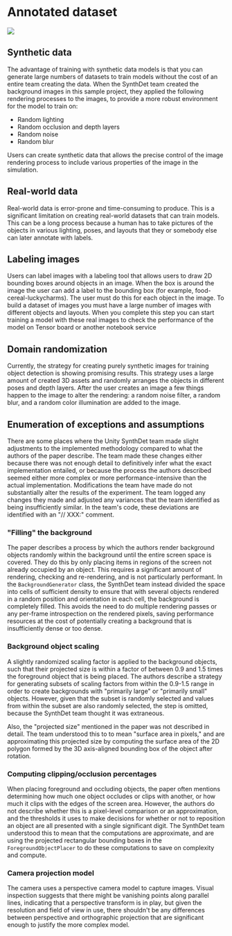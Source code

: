 # Annotated dataset 

<img src="images/annotatedPicture.png" align="middle"/>

<!--## Real World Annotated Dataset 
You can download and explore a public annotated dataset, hosted in [Google Cloud Storage](https://storage.cloud.google.com/thea-dev/data/groceries/v1.zip?authuser=0).

<img src="images/realImage.png" align="middle"/>-->

## Synthetic data
The advantage of training with synthetic data models is that you can generate large numbers of datasets to train models without the cost of an entire team creating the data. When the SynthDet team created the background images in this sample project, they applied the following rendering processes to the images, to provide a more robust environment for the model to train on: 

- Random lighting
- Random occlusion and depth layers
- Random noise
- Random blur 

Users can create synthetic data that allows the precise control of the image rendering process to include various properties of the image in the simulation.

## Real-world data
Real-world data is error-prone and time-consuming to produce. This is a significant limitation on creating real-world datasets that can train models. This can be a long process because a human has to take pictures of the objects in various lighting, poses, and layouts that they or somebody else can later annotate with labels.

## Labeling images
Users can label images with a labeling tool that allows users to draw 2D bounding boxes around objects in an image. When the box is around the image the user can  add a label to the bounding box (for example, food-cereal-luckycharms). The user must do this for each object in the image. To build a dataset of images you must have a large number of images with different objects and layouts. When you complete this step you can start training a model with these real images to check the performance of the model on Tensor board or another notebook service

## Domain randomization 
Currently, the strategy for creating purely synthetic images for training object detection is showing promising results. This strategy uses a large amount of created 3D assets and randomly arranges the objects in different poses and depth layers. After the user creates an image a few things happen to the image to alter the rendering: a random noise filter, a random blur, and a random color illumination are added to the image. 

## Enumeration of exceptions and assumptions
There are some places where the Unity SynthDet team made slight adjustments to the implemented methodology compared to what the authors of the paper describe. The team made these changes either because there was not enough detail to definitively infer what the exact implementation entailed, or because the process the authors described seemed either more complex or more performance-intensive than the actual implementation. Modifications the team have made do not substantially alter the results of the experiment. The team logged any changes they made and adjusted any variances that the team identified as being insufficiently similar. In the team's code, these deviations are identified with an "// XXX:" comment. 

### "Filling" the background
The paper describes a process by which the authors render background objects randomly within the background until the entire screen space is covered. They do this by only placing items in regions of the screen not already occupied by an object.  This requires a significant amount of rendering, checking and re-rendering, and is not particularly performant. In the `BackgroundGenerator` class, the SynthDet team instead divided the space into cells of sufficient density to ensure that with several objects rendered in a random position and orientation in each cell, the background is completely filled. This avoids the need to do multiple rendering passes or any per-frame introspection on the rendered pixels, saving performance resources at the cost of potentially creating a background that is insufficiently dense or too dense.

### Background object scaling
A slightly randomized scaling factor is applied to the background objects, such that their projected size is within a factor of between 0.9 and 1.5 times the foreground object that is being placed. The authors describe a strategy for generating subsets of scaling factors from within the 0.9-1.5 range in order to create backgrounds with "primarily large" or "primarily small" objects. However, given that the subset is randomly selected and values from within the subset are also randomly selected, the step is omitted, because the SynthDet team thought it was extraneous.  

Also, the "projected size" mentioned in the paper was not described in detail. The team understood this to  to mean "surface area in pixels," and are approximating this projected size by computing the surface area of the 2D polygon formed by the 3D axis-aligned bounding box of the object after rotation.

### Computing clipping/occlusion percentages
When placing foreground and occluding objects, the paper often mentions determining how much one object occludes or clips with another, or how much it clips with the edges of the screen area. However, the authors do not describe whether this is a pixel-level comparison or an approximation, and the thresholds it uses to make decisions for whether or not to reposition an object are all presented with a single significant digit. The SynthDet team understood this to mean that the computations are approximate, and are using the projected rectangular bounding boxes in the `ForegroundObjectPlacer` to do these computations to save on complexity and compute.

### Camera projection model
The camera uses a perspective camera model to capture images. Visual inspection suggests that there might be vanishing points along parallel lines, indicating that a perspective transform is in play, but given the resolution and field of view in use, there shouldn't be any differences between perspective and orthographic projection that are significant enough to justify the more complex model.